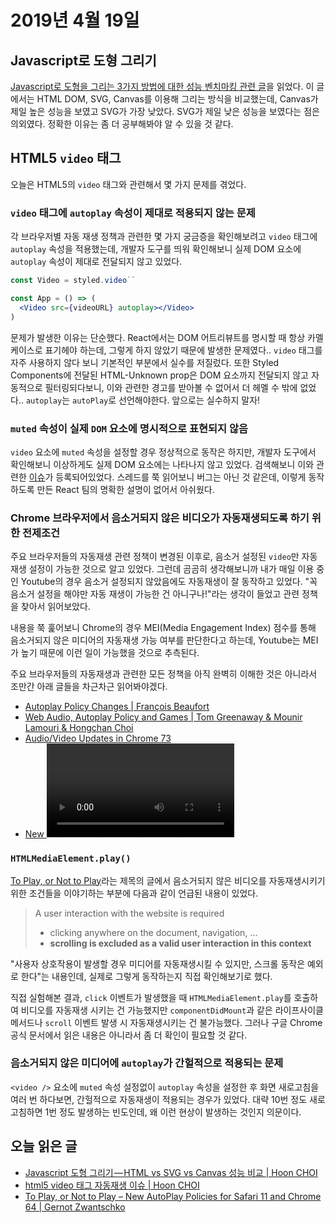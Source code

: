 # 2019년 4월 19일

## Javascript로 도형 그리기

[Javascript로 도형을 그리는 3가지 방법에 대한 성능 벤치마킹 관련 글](https://medium.com/@idchoi2/javascript-%EB%8F%84%ED%98%95-%EA%B7%B8%EB%A6%AC%EA%B8%B0-html-vs-svg-vs-canvas-%EC%84%B1%EB%8A%A5-%EB%B9%84%EA%B5%90-9e1ce2396fcd)을 읽었다. 이 글에서는 HTML DOM, SVG, Canvas를 이용해 그리는 방식을 비교했는데, Canvas가 제일 높은 성능을 보였고 SVG가 가장 낮았다. SVG가 제일 낮은 성능을 보였다는 점은 의외였다. 정확한 이유는 좀 더 공부해봐야 알 수 있을 것 같다.

## HTML5 `video` 태그

오늘은 HTML5의 `video` 태그와 관련해서 몇 가지 문제를 겪었다.

### `video` 태그에 `autoplay` 속성이 제대로 적용되지 않는 문제

각 브라우저별 자동 재생 정책과 관련한 몇 가지 궁금증을 확인해보려고 `video` 태그에 `autoplay` 속성을 적용했는데, 개발자 도구를 띄워 확인해보니 실제 DOM 요소에 `autoplay` 속성이 제대로 전달되지 않고 있었다.

```jsx
const Video = styled.video``

const App = () => (
  <Video src={videoURL} autoplay></Video>
)
```

문제가 발생한 이유는 단순했다. React에서는 DOM 어트리뷰트를 명시할 때 항상 카멜케이스로 표기헤야 하는데, 그렇게 하지 않았기 때문에 발생한 문제였다.. `video` 태그를 자주 사용하지 않다 보니 기본적인 부분에서 실수를 저질렀다. 또한 Styled Components에 전달된 HTML-Unknown prop은 DOM 요소까지 전달되지 않고 자동적으로 필터링되다보니, 이와 관련한 경고를 받아볼 수 없어서 더 헤멜 수 밖에 없었다.. `autoplay`는 `autoPlay`로 선언해야한다. 앞으로는 실수하지 말자!

### `muted` 속성이 실제 `DOM` 요소에 명시적으로 표현되지 않음

`video` 요소에 `muted` 속성을 설정할 경우 정상적으로 동작은 하지만, 개발자 도구에서 확인해보니 이상하게도 실제 DOM 요소에는 나타나지 않고 있었다. 검색해보니 이와 관련한 [이슈](https://github.com/facebook/react/issues/10389)가 등록되어있었다. 스레드를 쭉 읽어보니 버그는 아닌 것 같은데, 이렇게 동작하도록 만든 React 팀의 명확한 설명이 없어서 아쉬웠다.

### Chrome 브라우저에서 음소거되지 않은 비디오가 자동재생되도록 하기 위한 전제조건

주요 브라우저들의 자동재생 관련 정책이 변경된 이후로, 음소거 설정된 `video`만 자동재생 설정이 가능한 것으로 알고 있었다. 그런데 곰곰히 생각해보니까 내가 매일 이용 중인 Youtube의 경우 음소거 설정되지 않았음에도 자동재생이 잘 동작하고 있었다. "꼭 음소거 설정을 해야만 자동 재생이 가능한 건 아니구나!"라는 생각이 들었고 관련 정책을 찾아서 읽어보았다.

내용을 쭉 훑어보니 Chrome의 경우 MEI(Media Engagement Index) 점수를 통해 음소거되지 않은 미디어의 자동재생 가능 여부를 판단한다고 하는데, Youtube는 MEI가 높기 때문에 이런 일이 가능했을 것으로 추측된다.

주요 브라우저들의 자동재생과 관련한 모든 정책을 아직 완벽히 이해한 것은 아니라서 조만간 아래 글들을 차근차근 읽어봐야겠다.

* [Autoplay Policy Changes | François Beaufort](https://developers.google.com/web/updates/2017/09/autoplay-policy-changes)
* [Web Audio, Autoplay Policy and Games | Tom Greenaway & Mounir Lamouri & Hongchan Choi](https://developers.google.com/web/updates/2018/11/web-audio-autoplay)
* [Audio/Video Updates in Chrome 73](https://developers.google.com/web/updates/2019/02/chrome-73-media-updates)
* [New <video> Policies for iOS | Jer Noble](https://webkit.org/blog/6784/new-video-policies-for-ios/)

### `HTMLMediaElement.play()`

[To Play, or Not to Play](https://bitmovin.com/play-not-play-new-autoplay-policies-safari-11-chrome-64/)라는 제목의 글에서 음소거되지 않은 비디오를 자동재생시키기 위한 조건들을 이야기하는 부분에 다음과 같이 언급된 내용이 있었다.

> A user interaction with the website is required
> - clicking anywhere on the document, navigation, ...
> - **scrolling is excluded as a valid user interaction in this context**

"사용자 상호작용이 발생할 경우 미디어를 자동재생시킬 수 있지만, 스크롤 동작은 예외로 한다"는 내용인데, 실제로 그렇게 동작하는지 직접 확인해보기로 했다.

직접 실험해본 결과, `click` 이벤트가 발생했을 때 `HTMLMediaElement.play`를 호출하여 비디오를 자동재생 시키는 건 가능했지만 `componentDidMount`과 같은 라이프사이클 메서드나 `scroll` 이벤트 발생 시 자동재생시키는 건 불가능했다. 그러나 구글 Chrome 공식 문서에서 읽은 내용은 아니라서 좀 더 확인이 필요할 것 같다.

### 음소거되지 않은 미디어에 `autoplay`가 간헐적으로 적용되는 문제

`<video />` 요소에 `muted` 속성 설정없이 `autoplay` 속성을 설정한 후 화면 새로고침을 여러 번 하다보면, 간헐적으로 자동재생이 적용되는 경우가 있었다. 대략 10번 정도 새로고침하면 1번 정도 발생하는 빈도인데, 왜 이런 현상이 발생하는 것인지 의문이다. 

## 오늘 읽은 글

* [Javascript 도형 그리기 — HTML vs SVG vs Canvas 성능 비교 | Hoon CHOI](https://medium.com/@idchoi2/javascript-%EB%8F%84%ED%98%95-%EA%B7%B8%EB%A6%AC%EA%B8%B0-html-vs-svg-vs-canvas-%EC%84%B1%EB%8A%A5-%EB%B9%84%EA%B5%90-9e1ce2396fcd)
* [html5 video 태그 자동재생 이슈 | Hoon CHOI](https://medium.com/@idchoi2/html5-video-%ED%83%9C%EA%B7%B8-%EC%9E%90%EB%8F%99%EC%9E%AC%EC%83%9D-%EC%9D%B4%EC%8A%88-f97e5d397516)
* [To Play, or Not to Play – New AutoPlay Policies for Safari 11 and Chrome 64 | Gernot Zwantschko](https://bitmovin.com/play-not-play-new-autoplay-policies-safari-11-chrome-64/)
